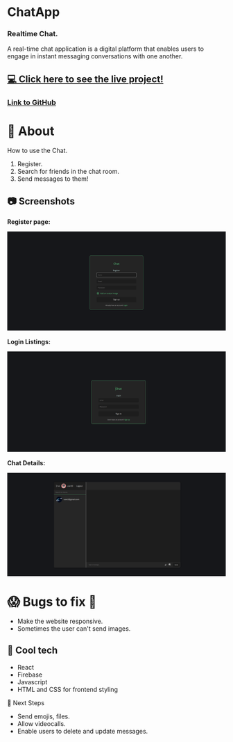 # ChatApp

### Realtime Chat.

A real-time chat application is a digital platform that enables users to engage in instant messaging conversations with one another.

## [💻 Click here to see the live project!](https://chatapp.host/)

### [Link to GitHub](https://github.com/Candangueira/ChatApp)

# 📄 About

How to use the Chat.

1.  Register.
2.  Search for friends in the chat room.
3.  Send messages to them!


## 📷 Screenshots

**Register page:**

![image](./screenshots-wireframe/register.png)

**Login Listings:**

![image](./screenshots-wireframe/login.png)

**Chat Details:**

![image](./screenshots-wireframe/chat.png)



# 😱 Bugs to fix 💩

-   Make the website responsive.
-   Sometimes the user can't send images.

## 🚀 Cool tech

-   React
-   Firebase
-   Javascript
-   HTML and CSS for frontend styling

🚀 Next Steps

-   Send emojis, files.
-   Allow videocalls.
-   Enable users to delete and update messages.


